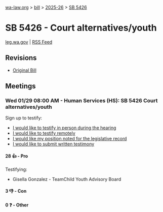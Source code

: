 [wa-law.org](/) > [bill](/bill/) > [2025-26](/bill/2025-26/) > [SB 5426](/bill/2025-26/sb/5426/)

# SB 5426 - Court alternatives/youth
[leg.wa.gov](https://app.leg.wa.gov/billsummary?BillNumber=5426&Year=2025&Initiative=false) | [RSS Feed](./rss.xml)

## Revisions
* [Original Bill](1/)

## Meetings
### Wed 01/29 08:00 AM - Human Services (HS): SB 5426 Court alternatives/youth
Sign up to testify:
* [I would like to testify in person during the hearing](https://app.leg.wa.gov/csi/Testifier/Add?chamber=House&mId=32568&aId=162343&caId=25195&tId=1)
* [I would like to testify remotely](https://app.leg.wa.gov/csi/Testifier/Add?chamber=House&mId=32568&aId=162343&caId=25195&tId=2)
* [I would like my position noted for the legislative record](https://app.leg.wa.gov/csi/Testifier/Add?chamber=House&mId=32568&aId=162343&caId=25195&tId=3)
* [I would like to submit written testimony](https://app.leg.wa.gov/csi/Testifier/Add?chamber=House&mId=32568&aId=162343&caId=25195&tId=4)

#### 28 👍 - Pro
Testifying:
* Gisella Gonzalez - TeamChild Youth Advisory Board

#### 3 👎 - Con

#### 0 ❓ - Other
